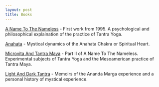 ```yaml
---
layout: post
title: Books 
---
```


<a href="https://williamenck.github.io/assets/English/books/A%20Name%20To%20The%20Nameless.pdf">A Name To The Nameless</a>  -  First work from 1995.  A psychological and philosophical explaination of the practice of Tantra Yoga.

<a href="https://williamenck.github.io/assets/English/books/Anahata.pdf">Anahata</a>  -  Mystical dynamics of the Anahata Chakra or Spiritual Heart.

<a href="https://williamenck.github.io/assets/English/books/Microvita%20And%20Tantra%20Maya.pdf">Microvita And Tantra Maya</a>  -  Part II of A Name To The Nameless.  Experimental subjects of Tantra Yoga and the Mesoamerican practice of Tantra Maya.

<a href="https://williamenck.github.io/assets/English/books/Light%20And%20Dark%20Tantra.pdf">Light And Dark Tantra</a>  -  Memoirs of the Ananda Marga experience and a personal history of mystical experience.
